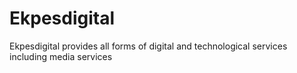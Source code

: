 # Ekpesdigital
Ekpesdigital provides all forms of digital and technological services including media services
